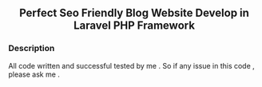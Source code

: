 <h2 align="center">Perfect Seo Friendly Blog Website Develop in Laravel PHP Framework</h2>
<h3> Description </h3>
<p align="left">All code written and successful tested by me . So if any issue in this code , please ask me .
</p>
